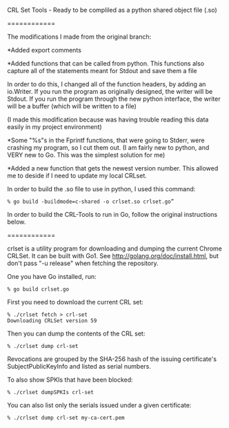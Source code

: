 CRL Set Tools - Ready to be compliled as a python shared object file (.so)

============

The modifications I made from the original branch:

*Added export comments
	
*Added functions that can be called from python. This functions also capture all of the statements meant for Stdout and save them a file

In order to do this, I changed all of the function headers, by adding an io.Writer. If you run the program as originally designed, the writer will be Stdout. If you run the program through the new python interface, the writer will be a buffer (which will be written to a file)

(I made this modification because was having trouble reading this data easily in my project environment)
	
*Some "%s"s in the Fprintf functions, that were going to Stderr, were crashing my program, so I cut them out.
(I am fairly new to python, and VERY new to Go. This was the simplest solution for me)	
	
*Added a new function that gets the newest version number. This allowed me to deside if I need to update my local CRLset.
	
In order to build the .so file to use in python, I used this command:

	% go build -buildmode=c-shared -o crlset.so crlset.go”

In order to build the CRL-Tools to run in Go, follow the original instructions below.

============

crlset is a utility program for downloading and dumping the current Chrome CRLSet. It can be built with Go1. See http://golang.org/doc/install.html, but don't pass "-u release" when fetching the repository.

One you have Go installed, run:

    % go build crlset.go

First you need to download the current CRL set:

    % ./crlset fetch > crl-set
    Downloading CRLSet version 59

Then you can dump the contents of the CRL set:

    % ./crlset dump crl-set

Revocations are grouped by the SHA-256 hash of the issuing certificate's SubjectPublicKeyInfo and listed as serial numbers.

To also show SPKIs that have been blocked:

    % ./crlset dumpSPKIs crl-set

You can also list only the serials issued under a given certificate:

    % ./crlset dump crl-set my-ca-cert.pem
